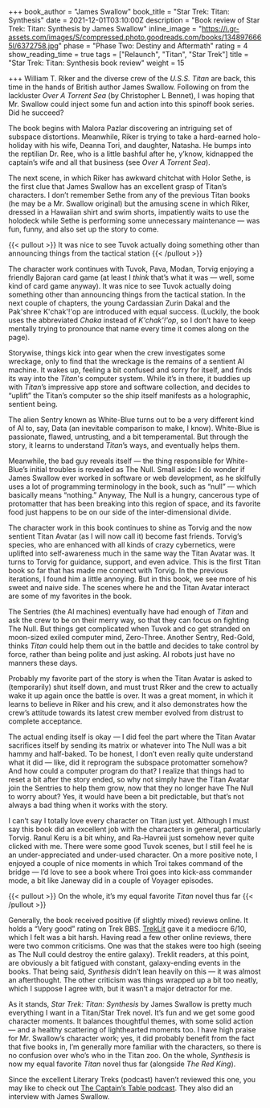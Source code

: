 +++
book_author = "James Swallow"
book_title = "Star Trek: Titan: Synthesis"
date = 2021-12-01T03:10:00Z
description = "Book review of Star Trek: Titan: Synthesis by James Swallow"
inline_image = "https://i.gr-assets.com/images/S/compressed.photo.goodreads.com/books/1348976665l/6372758.jpg"
phase = "Phase Two: Destiny and Aftermath"
rating = 4
show_reading_time = true
tags = ["Relaunch", "Titan", "Star Trek"]
title = "Star Trek: Titan: Synthesis book review"
weight = 15

+++
William T. Riker and the diverse crew of the _U.S.S. Titan_ are back, this time in the hands of British author James Swallow. Following on from the lackluster _Over A Torrent Sea_ (by Christopher L Bennet), I was hoping that Mr. Swallow could inject some fun and action into this spinoff book series. Did he succeed?

<!--more-->

The book begins with Malora Pazlar discovering an intriguing set of subspace distortions. Meanwhile, Riker is trying to take a hard-earned holo-holiday with his wife, Deanna Tori, and daughter, Natasha. He bumps into the reptilian Dr. Ree, who is a little bashful after he, y’know, kidnapped the captain’s wife and all that business (see _Over A Torrent Sea_).

The next scene, in which Riker has awkward chitchat with Holor Sethe, is the first clue that James Swallow has an excellent grasp of Titan’s characters. I don’t remember Sethe from any of the previous Titan books (he may be a Mr. Swallow original) but the amusing scene in which Riker, dressed in a Hawaiian shirt and swim shorts, impatiently waits to use the holodeck while Sethe is performing some unnecessary maintenance — was fun, funny, and also set up the story to come.

{{< pullout >}}
It was nice to see Tuvok actually doing something other than announcing things from the tactical station
{{< /pullout >}}

The character work continues with Tuvok, Pava, Modan, Torvig enjoying a friendly Bajoran card game (at least I _think_ that’s what it was — well, some kind of card game anyway). It was nice to see Tuvok actually doing something other than announcing things from the tactical station. In the next couple of chapters, the young Cardassian Zurin Dakal and the Pak'shree K'chak'!'op are introduced with equal success. (Luckily, the book uses the abbreviated _Chaka_ instead of _K'chak'!'op_, so I don’t have to keep mentally trying to pronounce that name every time it comes along on the page).

Storywise, things kick into gear when the crew investigates some wreckage, only to find that the wreckage is the remains of a sentient AI machine. It wakes up, feeling a bit confused and sorry for itself, and finds its way into the _Titan_'s computer system. While it’s in there, it buddies up with _Titan_’s impressive app store and software collection, and decides to “uplift” the Titan’s computer so the ship itself manifests as a holographic, sentient being.

The alien Sentry known as White-Blue turns out to be a very different kind of AI to, say, Data (an inevitable comparison to make, I know). White-Blue is passionate, flawed, untrusting, and a bit temperamental. But through the story, it learns to understand _Titan_’s ways, and eventually helps them.

Meanwhile, the bad guy reveals itself — the thing responsible for White-Blue’s initial troubles is revealed as The Null. Small aside: I do wonder if James Swallow ever worked in software or web development, as he skilfully uses a lot of programming terminology in the book, such as “null” — which basically means “nothing.” Anyway, The Null is a hungry, cancerous type of protomatter that has been breaking into this region of space, and its favorite food just happens to be on our side of the inter-dimensional divide.

The character work in this book continues to shine as Torvig and the now sentient Titan Avatar (as I will now call it) become fast friends. Torvig’s species, who are enhanced with all kinds of crazy cybernetics, were uplifted into self-awareness much in the same way the Titan Avatar was. It turns to Torvig for guidance, support, and even advice. This is the first Titan book so far that has made me connect with Torvig. In the previous iterations, I found him a little annoying. But in this book, we see more of his sweet and naive side. The scenes where he and the Titan Avatar interact are some of my favorites in the book.

The Sentries (the AI machines) eventually have had enough of _Titan_ and ask the crew to be on their merry way, so that they can focus on fighting The Null. But things get complicated when Tuvok and co get stranded on moon-sized exiled computer mind, Zero-Three. Another Sentry, Red-Gold, thinks _Titan_ could help them out in the battle and decides to take control by force, rather than being polite and just asking. AI robots just have no manners these days.

Probably my favorite part of the story is when the Titan Avatar is asked to (temporarily) shut itself down, and must trust Riker and the crew to actually wake it up again once the battle is over. It was a great moment, in which it learns to believe in Riker and his crew, and it also demonstrates how the crew’s attitude towards its latest crew member evolved from distrust to complete acceptance.

The actual ending itself is okay — I did feel the part where the Titan Avatar sacrifices itself by sending its matrix or whatever into The Null was a bit hammy and half-baked. To be honest, I don’t even really quite understand what it did — like, did it reprogram the subspace protomatter somehow? And how could a computer program do that? I realize that things had to reset a bit after the story ended, so why not simply have the Titan Avatar join the Sentries to help them grow, now that they no longer have The Null to worry about? Yes, it would have been a bit predictable, but that’s not always a bad thing when it works with the story.

I can’t say I totally love every character on Titan just yet. Although I must say this book did an excellent job with the characters in general, particularly Torvig. Ranul Keru is a bit whiny, and Ra-Havreii just somehow never quite clicked with me. There were some good Tuvok scenes, but I still feel he is an under-appreciated and under-used character. On a more positive note, I enjoyed a couple of nice moments in which Troi takes command of the bridge — I’d love to see a book where Troi goes into kick-ass commander mode, a bit like Janeway did in a couple of Voyager episodes.

{{< pullout >}}
On the whole, it’s my equal favorite _Titan_ novel thus far
{{< /pullout >}}

Generally, the book received positive (if slightly mixed) reviews online. It holds a “Very good” rating on Trek BBS. [TrekLit](http://www.treklit.com/2012/01/synthesis.html) gave it a mediocre 6/10, which I felt was a bit harsh. Having read a few other online reviews, there were two common criticisms. One was that the stakes were too high (seeing as The Null could destroy the entire galaxy). Treklit readers, at this point, are obviously a bit fatigued with constant, galaxy-ending events in the books. That being said, _Synthesis_ didn’t lean heavily on this — it was almost an afterthought. The other criticism was things wrapped up a bit too neatly, which I suppose I agree with, but it wasn’t a major detractor for me.

As it stands, _Star Trek: Titan: Synthesis_ by James Swallow is pretty much everything I want in a Titan/Star Trek novel. It’s fun and we get some good character moments. It balances thoughtful themes, with some solid action — and a healthy scattering of lighthearted moments too. I have high praise for Mr. Swallow’s character work; yes, it did probably benefit from the fact that five books in, I’m generally more familiar with the characters, so there is no confusion over who’s who in the Titan zoo. On the whole, _Synthesis_ is now my equal favorite _Titan_ novel thus far (alongside _The Red King_).

Since the excellent Literary Treks (podcast) haven’t reviewed this one, you may like to check out [The Captain’s Table podcast](https://open.spotify.com/episode/72lyH1549kgMJn1P3IIx4j). They also did an interview with James Swallow.